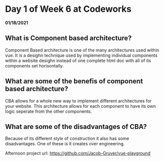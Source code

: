 # Day 1 of Week 6 at Codeworks
__01/18/2021__
## What is Component based architecture?
 Component Based architecture is one of the many architectures used within vue. It is a desighn technique used by implementing individual components within a website desighn instead of one complete html doc with all of its components set horisontally.

## What are some of the benefis of component based architecture?
 CBA allows for a whole new way to implement different architectures for your website. This architecture allows for each component to have its own logic seperate from the other components.

## What are some of the disadvantages of CBA?
 Because of its different style of construction it also has some disadvantages. One of these is it creates over engineering.   

Afternoon project url: https://github.com/Jacob-Gruver/vue-playground